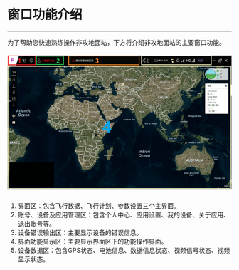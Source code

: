 # 窗口功能介绍

---

为了帮助您快速熟练操作非攻地面站，下方将介绍非攻地面站的主要窗口功能。

##### ![Interface-function](../../assets/interface-function/interface-function2.png)

1. 界面区：包含飞行数据、飞行计划、参数设置三个主界面。
2. 账号、设备及应用管理区：包含个人中心、应用设置、我的设备、关于应用、退出账号等。
3. 设备错误输出区：主要显示设备的错误信息。
4. 界面功能显示区：主要显示界面区下的功能操作界面。
5. 设备数据区：包含GPS状态、电池信息、数据信息状态、视频信号状态、视频显示状态。



